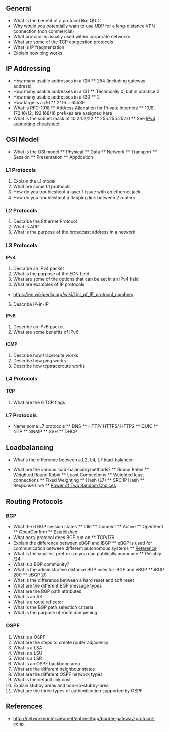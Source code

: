 ## General
* What is the benefit of a protocol like QUIC
* Why would you potentially want to use UDP for a long-distance VPN connection (non commercial)
* What protocol is usually used within corporate networks
* What are some of the TCP congestion protocols
* What is IP fragmentation
* Explain how ping works

## IP Addressing
* How many usable addresses in a /24
** 254 (including gateway address)
* How many usable addresses in a /31
** Technically 0, but in practice 2
* How many usable addresses in a /30
** 2
* How large is a /16
** 2^16 = 65536
* What is RFC-1918 
** Address Allocation for Private Internets
** 10/8, 172.16/12, 192.168/16 prefixes are assigned here
* What is the subnet mask of 10.2.1.2/22
** 255.255.252.0
** See [IPv4 subnetting cheatsheet](https://packetlife.net/media/library/15/IPv4_Subnetting.pdf)

## OSI Model
* What is the OSI model
** Physical
** Data
** Network
** Transport
** Session
** Presentation
** Application

### L1 Protocols
1. Explain the L1 model
2. What are some L1 protocols
3. How do you troubleshoot a layer 1 issue with an ethernet jack
4. How do you troubleshoot a flapping link between 2 routers

### L2 Protocols
1. Describe the Ethernet Protocol
2. What is ARP
3. What is the purpose of the broadcast address in a network

### L3 Protocols
#### IPv4
1. Describe an IPv4 packet
2. What is the purpose of the ECN field
3. What are some of the options that can be set in an IPv4 field
4. What are examples of IP protocols
  * https://en.wikipedia.org/wiki/List_of_IP_protocol_numbers
5. Describe IP-in-IP 

#### IPv6
1. Describe an IPv6 packet
2. What are some benefits of IPv6

#### ICMP
1. Describe how traceroute works
2. Describe how ping works
3. Describe how tcptraceroute works

### L4 Protocols
#### TCP
1. What are the 6 TCP flags

### L7 Protocols
* Name some L7 protocols
** DNS
** HTTP/ HTTPS/ HTTP2
** QUIC
** NTP
** SNMP
** SSH
** DHCP

## Loadbalancing
* What's the difference between a L2, L4, L7 load-balancer

* What are the various load-balancing methods?
** Round Robin
** Weighted Round Robin
** Least Connections
** Weighted least connections
** Fixed Weighting
** Hash (L7)
** SRC IP Hash
** Response time
** [Power of Two Random Choices](https://www.haproxy.com/blog/power-of-two-load-balancing/)

## Routing Protocols
### BGP
* What the 6 BGP session states
** Idle
** Connect
** Active
** OpenSent
** OpenConfirm
** Established
* What port/ protocol does BGP run on
** TCP/179
* Explain the difference between eBGP and iBGP
** eBGP is used for communication between different autonomous systems
** [Reference](https://ipwithease.com/ebgp-vs-ibgp/)
* What is the smallest prefix size you can publically announce
** Reliably /24
* What is a BGP community?
* What is the administrative distance BGP uses for iBGP and eBGP
** iBGP 200
** eBGP 20
* What is the difference between a hard reset and soft reset
* What are the different BGP message types
* What are the BGP path attributes
* What is an AS
* What is a route reflector
* What is the BGP path selection criteria
* What is the purpose of route dampening

### OSPF
1. What is a OSPF
2. What are the steps to create router adjacency
3. What is a LSA
4. What is a LSU
5. What is a LSR
6. What is an OSPF backbone area
7. What are the different neighbour states
8. What are the different OSPF network types
9. What is the default link cost
10. Explain stubby areas and non-so-stubby-area
11. What are the three types of authentication supported by OSPF

## References
* http://networkerinterview.net/entries/bgp/border-gateway-protocol-ccnp
